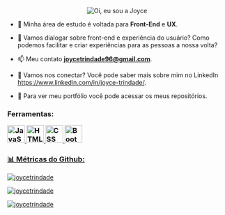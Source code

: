 <p align="center">
  <img src="https://github.com/joycetrindade/joycetrindade/raw/main/assets/header-github.gif.gif" alt="Oi, eu sou a Joyce" > 
</p>

<!--
How to make the bio gif ?
💜 Thanks to [matyo91](https://github.com/matyo91)

I made my with https://codesandbox.io/s/github-profile-2ijk7
Then i recorded my screen to gif on Mac with Quicktime  and save result to [assets/github.mov](assets/github.mov)
This [GIF converter](https://ezgif.com/video-to-gif) help me to create a dedicated command that convert MOV to GIF.
Then i save result to [assets/github.gif](assets/github.gif)
-->

- 🌱 Minha área de estudo é voltada para **Front-End** e **UX**.

- 💬 Vamos dialogar sobre front-end e experiência do usuário? Como podemos facilitar e criar experiências para as pessoas a nossa volta?

- 📫 Meu contato **joycetrindade96@gmail.com**.

- 📄 Vamos nos conectar? Você pode saber mais sobre mim no LinkedIn https://www.linkedin.com/in/joyce-trindade/.

- 📄 Para ver meu portfólio você pode acessar os meus repositórios.

<h3 align="left">Ferramentas:
          </ h3>
          <p align= "left"><a href= <img src="https://cdn.jsdelivr.net/gh/devicons/devicon/icons/figma/figma-original.svg" alt="Figma" width="40" height="40" </a>
 <img src="https://cdn.jsdelivr.net/gh/devicons/devicon/icons/javascript/javascript.svg" alt="JavaScript" width="40" height="40" </a> <img src="https://cdn.jsdelivr.net/gh/devicons/devicon/icons/html5/html5-original.svg" alt="HTML" width="40" height="40"</a> <img src="https://cdn.jsdelivr.net/gh/devicons/devicon/icons/css3/css3-original.svg" alt="CSS" width="40" height="40" </a> <img src="https://cdn.jsdelivr.net/gh/devicons/devicon/icons/bootstrap/bootstrap-original.svg" alt="BootStrap" width="40" height="40" </a> 

<h3 align="left"> 📊 Métricas do Github: </h3>
<p align="left"> <img src="https://komarev.com/ghpvc/?username=joycetrindade&label=Profile%20views&color=0e75b6&style=flat" alt="joycetrindade" /> </p>

<p><img align="center" src="https://github-readme-stats.vercel.app/api?username=joycetrindade&show_icons=true&locale=en" alt="joycetrindade" /></p>

<p><img align="center" src="https://github-readme-streak-stats.herokuapp.com/?user=joycetrindade&" alt="joycetrindade" /></p>
          
